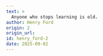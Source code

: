 ```yaml
---
text: >
  Anyone who stops learning is old.
author: Henry Ford
origin: 2
origin_url:
id: henry_ford-2
date: 2025-09-02 
---
```

